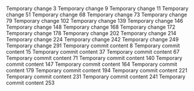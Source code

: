 Temporary change 3
Temporary change 9
Temporary change 11
Temporary change 51
Temporary change 68
Temporary change 73
Temporary change 79
Temporary change 102
Temporary change 139
Temporary change 146
Temporary change 148
Temporary change 168
Temporary change 172
Temporary change 178
Temporary change 202
Temporary change 214
Temporary change 224
Temporary change 242
Temporary change 249
Temporary change 291
Temporary commit content 8
Temporary commit content 15
Temporary commit content 37
Temporary commit content 67
Temporary commit content 71
Temporary commit content 140
Temporary commit content 147
Temporary commit content 164
Temporary commit content 179
Temporary commit content 194
Temporary commit content 221
Temporary commit content 231
Temporary commit content 241
Temporary commit content 253
